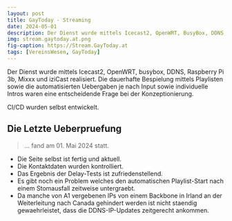 ```yaml
---
layout: post
title: GayToday - Streaming
date: 2024-05-01
description: Der Dienst wurde mittels Icecast2, OpenWRT, BusyBox, DDNS, Raspberry Pi 3b, Mixxx und iziCast realisiert.
img: stream.gaytoday.at.png
fig-caption: https://Stream.GayToday.at
tags: [VereinsWesen, GayToday]
---
```

Der Dienst wurde mittels Icecast2, OpenWRT, busybox, DDNS, Raspberry Pi 3b, Mixxx und iziCast realisiert.
Die dauerhafte Bespielung mittels Playlisten sowie die automatisierten Uebergaben je nach Input sowie individuelle Intros waren eine entscheidende Frage bei der Konzeptionierung.

CI/CD wurden selbst entwickelt.

## Die Letzte Ueberpruefung
>... fand am 01. Mai 2024 statt.

* Die Seite selbst ist fertig und aktuell.
* Die Kontaktdaten wurden kontrolliert.
* Das Ergebnis der Delay-Tests ist zufriedenstellend.
* Es gibt noch ein Problem welches den automatischen Playlist-Start nach einem Stomausfall zeitweise untergraebt.
* Da manche von A1 vergebenen IPs von einem Backbone in Irland an der Weiterleitung nach Canada gehindert werden ist nicht staendig gewaehrleistet, dass die DDNS-IP-Updates zeitgerecht ankommen.
